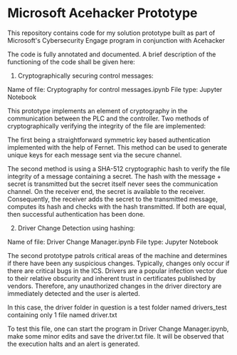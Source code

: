 # Microsoft Acehacker Prototype

This repository contains code for my solution prototype built as part of Microsoft's Cybersecurity Engage program in conjunction with Acehacker

The code is fully annotated and documented. A brief description of the functioning of the code shall be given here: 

1. Cryptographically securing control messages: 

Name of file: Cryptography for control messages.ipynb 
File type: Jupyter Notebook 

This prototype implements an element of cryptography in the communication between the PLC and the controller. Two methods of cryptographically verifying the integrity of the file are implemented: 
    
The first being a straightforward symmetric key based authentication implemented with the help of Fernet. This method can be used to generate unique keys for each message sent via the secure channel. 

The second method is using a SHA-512 cryptographic hash to verify the file integrity of a message containing a secret. The hash with the message + secret is transmitted but the secret itself never sees the communication channel. On the receiver end, the secret is available to the receiver. Consequently, the receiver adds the secret to the transmitted message, computes its hash and checks with the hash transmitted. If both are equal, then successful authentication has been done.

2. Driver Change Detection using hashing: 

Name of file: Driver Change Manager.ipynb
File type: Jupyter Notebook

The second prototype patrols critical areas of the machine and determines if there have been any suspicious changes. Typically, changes only occur if there are critical bugs in the ICS. Drivers are a popular infection vector due to their relative obscurity and inherent trust in certificates published by vendors. Therefore, any unauthorized changes in the driver directory are immediately detected and the user is alerted. 

In this case, the driver folder in question is a test folder named drivers_test containing only 1 file named driver.txt

To test this file, one can start the program in Driver Change Manager.ipynb, make some minor edits and save the driver.txt file. 
It will be observed that the execution halts and an alert is generated. 
